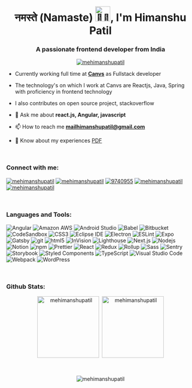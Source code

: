 <h1 align="center">नमस्ते (Namaste) <img src="https://media.giphy.com/media/WqR7WfQVrpXNcmrm81/giphy.gif" width="40px" alt="🙏🏻"/>, I'm Himanshu Patil</h1>
<h3 align="center">A passionate frontend developer from India</h3>
 
<p align="center"> <a href="https://github.com/ryo-ma/github-profile-trophy"><img src="https://github-profile-trophy.vercel.app/?username=mehimanshupatil" alt="mehimanshupatil" /></a> </p>

- Currently working full time at **<a href="https://www.canvs.in/" target="_blank">Canvs</a>** as Fullstack developer
- The technology's on which I work at Canvs are Reactjs, Java, Spring with proficiency in frontend technology
- I also contributes on open source project, stackoverflow
- 💬 Ask me about **react.js, Angular, javascript**

- 📫 How to reach me **mailhimanshupatil@gmail.com**

- 📄 Know about my experiences <a href="https://drive.google.com/file/d/1FQZQ0x3tZbweyQOoJI-Owum0h2jwXft6/view?usp=sharing" target="_blank">PDF</a>

<br/>
<h3 align="left">Connect with me:</h3>
<p align="left">
<a href="https://twitter.com/mehimanshupatil" target="_blank"><img align="center" src="https://img.shields.io/badge/-@mehimanshupatil-1c9bf0?style=flat-square&logo=twitter&logoColor=white" alt="mehimanshupatil"  /></a>
<a href="https://linkedin.com/in/mehimanshupatil" target="_blank"><img align="center" src="https://img.shields.io/badge/-@mehimanshupatil-0177b5?style=flat-square&logo=linkedin&logoColor=white" alt="mehimanshupatil"   /></a>
<a href="https://stackoverflow.com/users/9740955" target="_blank"><img align="center" src="https://img.shields.io/badge/-9740955-e77922?style=flat-square&logo=stackoverflow&logoColor=white" alt="9740955"   /></a>
<a href="https://codesandbox.io/u/mehimanshupatil" target="_blank"><img align="center" src="https://img.shields.io/badge/-mehimanshupatil-121518?style=flat-square&logo=CodeSandbox&logoColor=white" alt="mehimanshupatil"  /></a>
<a href="https://fb.com/mehimanshupatil" target="_blank"><img align="center" src="https://img.shields.io/badge/-@mehimanshupatil-1870e5?style=flat-square&logo=facebook&logoColor=white" alt="mehimanshupatil" /></a>

</p>
<br/>

<h3 align="left">Languages and Tools:</h3>
<p>
  <img alt="Angular" src="https://img.shields.io/badge/-Angular-DD0031?style=flat-square&logo=angular&logoColor=white" />
  <img alt="Amazon AWS" src="https://img.shields.io/badge/-AWS-FF9900?style=flat-square&logo=amazonaws&logoColor=white" />
  <img alt="Android Studio" src="https://img.shields.io/badge/-Android_Studio-39d17d?style=flat-square&logo=androidstudio&logoColor=white" />
  <img alt="Babel" src="https://img.shields.io/badge/-Babel-F9DC3E?style=flat-square&logo=babel&logoColor=white" />
  <img alt="Bitbucket" src="https://img.shields.io/badge/-Bitbucket-247df2?style=flat-square&logo=Bitbucket&logoColor=white" />
  <img alt="CodeSandbox" src="https://img.shields.io/badge/-CodeSandbox-121518?style=flat-square&logo=CodeSandbox&logoColor=white" />
  <img alt="CSS3" src="https://img.shields.io/badge/-CSS3-264de4?style=flat-square&logo=CSS3&logoColor=white" />
  <img alt="Eclipse IDE" src="https://img.shields.io/badge/-Eclipse_IDE-281f51?style=flat-square&logo=eclipseide&logoColor=white" />
  <img alt="Electron" src="https://img.shields.io/badge/-Electron-2f3241?style=flat-square&logo=Electron&logoColor=white" />
  <img alt="ESLint" src="https://img.shields.io/badge/-ESLint-3730c6?style=flat-square&logo=ESLint&logoColor=white" />
  <img alt="Expo" src="https://img.shields.io/badge/-Expo-00001e?style=flat-square&logo=Expo&logoColor=white" />
  <img alt="Gatsby" src="https://img.shields.io/badge/-Gatsby-603092?style=flat-square&logo=Gatsby&logoColor=white" />
  <img alt="git" src="https://img.shields.io/badge/-Git-F05032?style=flat-square&logo=git&logoColor=white" />
  <img alt="html5" src="https://img.shields.io/badge/-HTML5-E34F26?style=flat-square&logo=html5&logoColor=white" />
  <img alt="InVision" src="https://img.shields.io/badge/-InVision-f2005b?style=flat-square&logo=InVision&logoColor=white" />
  <img alt="Lighthouse" src="https://img.shields.io/badge/-Lighthouse-2d4cf2?style=flat-square&logo=Lighthouse&logoColor=white" />
  <img alt="Next.js" src="https://img.shields.io/badge/-Next.js-2d4cf2?style=flat-square&logo=nextdotjs&logoColor=white" />
  <img alt="Nodejs" src="https://img.shields.io/badge/-Nodejs-43853d?style=flat-square&logo=Node.js&logoColor=white" />
  <img alt="Notion" src="https://img.shields.io/badge/-Notion-000000?style=flat-square&logo=Notion&logoColor=white" />
  <img alt="npm" src="https://img.shields.io/badge/-NPM-CB3837?style=flat-square&logo=npm&logoColor=white" />
  <img alt="Prettier" src="https://img.shields.io/badge/-Prettier-F7B93E?style=flat-square&logo=prettier&logoColor=white" />
  <img alt="React" src="https://img.shields.io/badge/-React-45b8d8?style=flat-square&logo=react&logoColor=white" />
  <img alt="Redux" src="https://img.shields.io/badge/-Redux-764ABC?style=flat-square&logo=redux&logoColor=white" />
  <img alt="Rollup" src="https://img.shields.io/badge/-Rollup-EC4A3F?style=flat-square&logo=rollupdotjs&logoColor=white" />
  <img alt="Sass" src="https://img.shields.io/badge/-Sass-CC6699?style=flat-square&logo=sass&logoColor=white" />
  <img alt="Sentry" src="https://img.shields.io/badge/-Sentry-27182e?style=flat-square&logo=sentry&logoColor=white" />
  <img alt="Storybook" src="https://img.shields.io/badge/-Storybook-f1437e?style=flat-square&logo=Storybook&logoColor=white" />
  <img alt="Styled Components" src="https://img.shields.io/badge/-Styled_Components-db7092?style=flat-square&logo=styled-components&logoColor=white" />
  <img alt="TypeScript" src="https://img.shields.io/badge/-TypeScript-007ACC?style=flat-square&logo=typescript&logoColor=white" />
  <img alt="Visual Studio Code" src="https://img.shields.io/badge/-Visual_Studio_Code-3ba1e7?style=flat-square&logo=visualstudiocode&logoColor=white" />
  <img alt="Webpack" src="https://img.shields.io/badge/-Webpack-8DD6F9?style=flat-square&logo=webpack&logoColor=white" /> 
  <img alt="WordPress" src="https://img.shields.io/badge/-WordPress-1f6e93?style=flat-square&logo=WordPress&logoColor=white" /> 
</p>
<br/>

<h3 align="left">Github Stats:</h3>
<p  align="center" ><img  src="https://github-readme-stats.vercel.app/api/top-langs?username=mehimanshupatil&show_icons=true&locale=en&layout=compact" alt="mehimanshupatil" height="165"/>&nbsp;
<img src="https://github-readme-stats.vercel.app/api?username=mehimanshupatil&show_icons=true&locale=en" alt="mehimanshupatil"height="165"  /></p>
<br/>

<p align="center"> <img src="https://komarev.com/ghpvc/?username=mehimanshupatil&label=Profile%20views&color=0e75b6&style=flat" alt="mehimanshupatil" /> </p>
